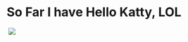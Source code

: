 
# So Far I have Hello Katty, LOL 

<img scr="https://github.com/Nadia5125/testing-project2-/blob/master/img/lol.jpg?raw=true">

<img src="https://github.com/Nadia5125/testing-project2-/blob/master/img/catt%20(2).jpg?raw=true/2%20(2).jpg">
